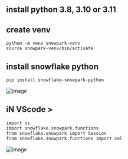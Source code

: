 
## install python 3.8, 3.10 or 3.11 

## create venv 
    python -m venv snowpark-venv
    source snowpark-venv/bin/activate
## install snowflake python 
    pip install snowflake-snowpark-python
![image](https://github.com/user-attachments/assets/b884b798-3701-4a2c-9f21-d455b1dd3be5)

## iN VScode > 
    import os
    import snowflake.snowpark.functions
    from snowflake.snowpark import Session
    from snowflake.snowpark.functions import col
![image](https://github.com/user-attachments/assets/1aab545a-61fa-4025-9c94-701e63e4f533)
